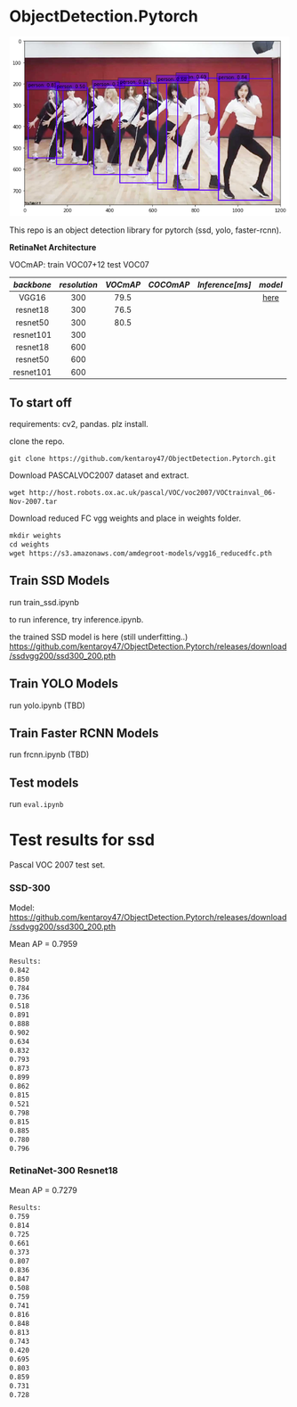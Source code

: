 # ObjectDetection.Pytorch
![teaser](https://github.com/kentaroy47/ObjectDetection.Pytorch/blob/master/imgs/1.png)

This repo is an object detection library for pytorch (ssd, yolo, faster-rcnn).

**RetinaNet Architecture**

VOCmAP: train VOC07+12 test VOC07

|*backbone*|*resolution*|*VOCmAP*    |*COCOmAP*|*Inference[ms]*|*model*|
|:------:|:------------:|:----------:|:-------:|:-------------:|:-----:|
|VGG16   |300           |79.5        |         |               |[here](https://github.com/kentaroy47/ObjectDetection.Pytorch/releases/download/ssdvgg200/ssd300_200.pth)|
|resnet18|300           |76.5        |         |               |       |
|resnet50|300           |80.5        |         |               |       |
|resnet101|300           |           |         |               |       |
|resnet18|600           |            |         |               |       |
|resnet50|600           |            |         |               |       |
|resnet101|600           |           |         |               |       |

## To start off
requirements: cv2, pandas. plz install.

clone the repo.
```
git clone https://github.com/kentaroy47/ObjectDetection.Pytorch.git
```

Download PASCALVOC2007 dataset and extract.
```
wget http://host.robots.ox.ac.uk/pascal/VOC/voc2007/VOCtrainval_06-Nov-2007.tar
```

Download reduced FC vgg weights and place in weights folder.
```
mkdir weights
cd weights
wget https://s3.amazonaws.com/amdegroot-models/vgg16_reducedfc.pth
```

## Train SSD Models
run train_ssd.ipynb

to run inference, try inference.ipynb.

the trained SSD model is here (still underfitting..)
https://github.com/kentaroy47/ObjectDetection.Pytorch/releases/download/ssdvgg200/ssd300_200.pth

## Train YOLO Models
run yolo.ipynb (TBD)

## Train Faster RCNN Models
run frcnn.ipynb (TBD)

## Test models
run `eval.ipynb`

# Test results for ssd

Pascal VOC 2007 test set.

### SSD-300
Model:
https://github.com/kentaroy47/ObjectDetection.Pytorch/releases/download/ssdvgg200/ssd300_200.pth

Mean AP = 0.7959

~~~~~~~~
Results:
0.842
0.850
0.784
0.736
0.518
0.891
0.888
0.902
0.634
0.832
0.793
0.873
0.899
0.862
0.815
0.521
0.798
0.815
0.885
0.780
0.796
~~~~~~~~

### RetinaNet-300 Resnet18
Mean AP = 0.7279
~~~~~~~~
Results:
0.759
0.814
0.725
0.661
0.373
0.807
0.836
0.847
0.508
0.759
0.741
0.816
0.848
0.813
0.743
0.420
0.695
0.803
0.859
0.731
0.728
~~~~~~~~
